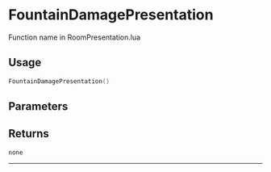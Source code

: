 # FountainDamagePresentation
Function name in RoomPresentation.lua
## Usage
```lua
FountainDamagePresentation()
```
## Parameters

## Returns
`none`

---